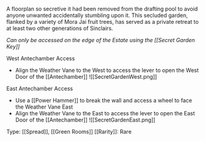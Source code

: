 A floorplan so secretive it had been removed from the drafting pool to avoid anyone unwanted accidentally stumbling upon it. This secluded garden, flanked by a variety of Mora Jai fruit trees, has served as a private retreat to at least two other generations of Sinclairs.

*Can only be accessed on the edge of the Estate using the [[Secret Garden Key]]*

West Antechamber Access
- Align the Weather Vane to the West to access the lever to open the West Door of the [[Antechamber]]
  ![[SecretGardenWest.png]]

East Antechamber Access
- Use a [[Power Hammer]] to break the wall and access a wheel to face the Weather Vane East
- Align the Weather Vane to the East to access the lever to open the East Door of the [[Antechamber]]
  ![[SecretGardenEast.png]]

Type: [[Spread]], [[Green Rooms]]
[[Rarity]]: Rare